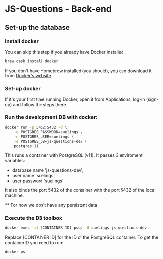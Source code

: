 # JS-Questions - Back-end

## Set-up the database

### Install docker

You can skip this step if you already have Docker installed.

```bash
brew cask install docker
```

If you don't have Homebrew installed (you should), you can download it from [Docker's website](https://www.docker.com/products/docker-desktop).

### Set-up docker

If it's your first time running Docker, open it from Applications, log-in (sign-up) and follow the steps there.

### Run the development DB with docker:

```bash
docker run -p 5432:5432 -d \
    -e POSTGRES_PASSWORD=suelings \
    -e POSTGRES_USER=suelings \
    -e POSTGRES_DB=js-questions-dev \
    postgres:11
```

This runs a container with PostgreSQL (v11). It passes 3 enviroment variables:
- database name 'js-questions-dev',
- user name 'suelings',
- user password 'suelings'

It also binds the port 5432 of the container with the port 5432 of the local machine.

** For now we don't have any persistent data

### Execute the DB toolbox

```bash
docker exec -it [CONTAINER ID] psql -U suelings js-questions-dev
```

Replace [CONTAINER ID] for the ID of the PostgreSQL container.
To get the containerID you need to run:

```bash
docker ps
```
